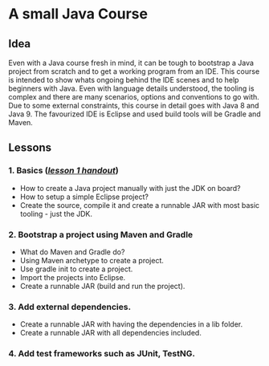 # A small Java Course

## Idea

Even with a Java course fresh in mind, it can be tough to bootstrap a Java project from scratch and to get a working program from an IDE. This course is intended to show whats ongoing behind the IDE scenes and to help beginners with Java. Even with language details understood, the tooling is complex and there are many scenarios, options and conventions to go with. Due to some external constraints, this course in detail goes with Java 8 and Java 9. The favourized IDE is Eclipse and used build tools will be Gradle and Maven.

## Lessons

### 1. Basics (*[lesson 1 handout](lesson-01-basics/doc/handout.pdf)*)

 * How to create a Java project manually with just the JDK on board?
 * How to setup a simple Eclipse project?
 * Create the source, compile it and create a runnable JAR with most basic tooling - just the JDK.
    
### 2. Bootstrap a project using Maven and Gradle
 
 * What do Maven and Gradle do?
 * Using Maven archetype to create a project.
 * Use gradle init to create a project.
 * Import the projects into Eclipse.
 * Create a runnable JAR (build and run the project).
 
### 3. Add external dependencies.
 
 * Create a runnable JAR with having the dependencies in a lib folder.
 * Create a runnable JAR with all dependencies included.

### 4. Add test frameworks such as JUnit, TestNG.
